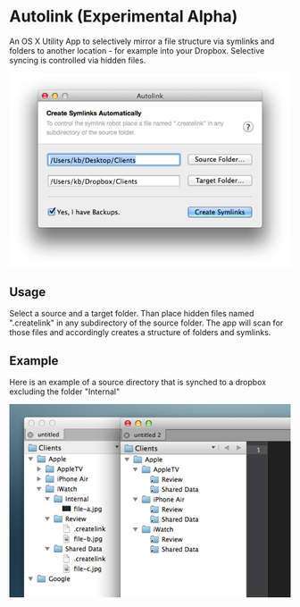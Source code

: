 Autolink (Experimental Alpha)
=============================

An OS X Utility App to selectively mirror a file structure via symlinks and folders to another location - for example into your Dropbox. Selective syncing is controlled via hidden files.

![Screenshot](misc/screenshot.png)

## Usage

Select a source and a target folder. Than place hidden files named ".createlink" in any subdirectory of the source folder.
The app will scan for those files and accordingly creates a structure of folders and symlinks.

## Example

Here is an example of a source directory that is synched to a dropbox excluding the folder "Internal"

![Help](misc/help.png)
